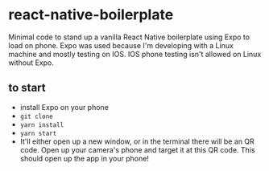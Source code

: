 # react-native-boilerplate
Minimal code to stand up a vanilla React Native boilerplate using Expo to load on phone. Expo was used because I'm developing with a Linux machine and mostly testing on IOS. IOS phone testing isn't allowed on Linux without Expo. 

## to start
- install Expo on your phone
- `git clone`
- `yarn install`
- `yarn start`
- It'll either open up a new window, or in the terminal there will be an QR code. Open up your camera's phone and target it at this QR code. This should open up the app in your phone!